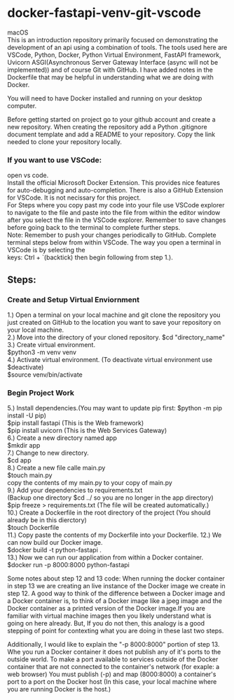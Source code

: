 # docker-fastapi-venv-git-vscode
macOS  
This is an introduction repository primarily focused on demonstrating the development of an api using a combination of tools.  The tools used here are VSCode, Python, Docker, Python Virtual Environment, FastAPI framework, Uvicorn ASGI(Asynchronous Server Gateway Interface (async will not be implemented)) and of course Git with GitHub.
I have added notes in the Dockerfile that may be helpful in understanding what we are doing with Docker.

You will need to have Docker installed and running on your desktop computer.

Before getting started on project go to your github account and create a new repository.  When creating the repository add a Python .gitignore document template and add a README to your repository.  Copy the link needed to clone your repository locally.  

### If you want to use VSCode:  
open vs code.  
Install the official Microsoft Docker Extension.  This provides nice features for auto-debugging and auto-completion.
There is also a GitHub Extension for VSCode. It is not necissary for this project.  
For Steps where you copy past my code into your file use VSCode explorer to navigate to the file and paste into the file from within the editor window after you select the file in the VSCode explorer.  Remember to save changes before going back to the terminal to complete further steps.  
Note: Remember to push your changes periodically to GitHub.
Complete terminal steps below from within VSCode.  The way you open a terminal in VSCode  is by selecting the  
keys: Ctrl + `(backtick) then begin following from step 1.).

## Steps:
### Create and Setup Virtual Enviornment  
1.) Open a terminal on your local machine and git clone the repository you just created on GitHub to the location you want to save your repository on your local machine.  
2.) Move into the directory of your cloned repository. 
$cd "directory_name"  
3.) Create virtual environment.  
$python3 -m venv venv  
4.) Activate virtual environment. (To deactivate virtual environment use $deactivate)  
$source venv/bin/activate
### Begin Project Work
5.) Install dependencies.(You may want to update pip first: $python -m pip install -U pip)  
$pip install fastapi (This is the Web framework)  
$pip install uvicorn (This is the Web Services Gateway)  
6.) Create a new directory named app  
$mkdir app  
7.) Change to new directory.  
$cd app  
8.) Create a new file calle main.py  
$touch main.py  
copy the contents of my main.py to your copy of main.py  
9.) Add your dependencies to requirements.txt  
(Backup one directory $cd ../ so you are no longer in the app directory)  
$pip freeze > requirements.txt (The file will be created automatically.)  
10.) Create a Dockerfile in the root directory of the project (You should already be in this dierctory)  
$touch Dockerfile  
11.) Copy paste the contents of my Dockerfile into your Dockerfile.
12.) We can now build our Docker image.  
$docker build -t python-fastapi .  
13.) Now we can run our application from within a Docker container.
$docker run -p 8000:8000 python-fastapi

Some notes about step 12 and 13 code: When running the docker container in step 13 we are creating an live instance of the Docker image we create in step 12.  A good way to think of the difference between a Docker image and a Docker container is, to think of a Docker image like a jpeg image and the Docker container as a printed version of the Docker image.If you are familiar with virtual machine images then you likely understand what is going on here already. But, If you do not then, this analogy is a good stepping of point for contexting what you are doing in these last two steps.  

Additionally, I would like to explain the "-p 8000:8000" portion of step 13. Whe you run a Docker container it does not publish any of it's ports to the outside world.  To make a port available to services outside of the Docker container that are not connected to the container's network (for exaple: a web browser) You must publish (-p) and map (8000:8000) a container's port to a port on the Docker host (In this case, your local machine where you are running Docker is the host.) 



